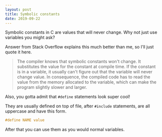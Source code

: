 ```yaml
---
layout: post
title: Symbolic constants
date: 2019-09-22
---
```


Symbolic constants in C are values that will never change. Why not just use variables you might ask?

Answer from Stack Overflow explains this much better than me, so I'll just quote it here.

> The compiler knows that symbolic constants won't change. It substitutes the value for the constant at compile time. If the constant is in a variable, it usually can't figure out that the variable will never change value. In consequence, the compiled code has to read the value from the memory allocated to the variable, which can make the program slightly slower and larger.

Also, you gotta admit that `#define` statements look super cool!

They are usually defined on top of file, after `#include` statements, are all uppercase and have this form.

```c
#define NAME value
```

After that you can use them as you would normal variables.
